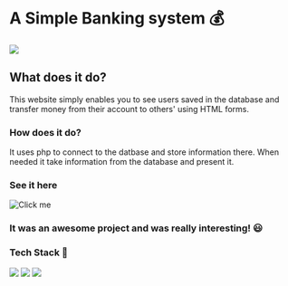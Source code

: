

# A Simple Banking system 💰

 ![](https://socialify.git.ci/aayushi221/Banking/image?forks=1&issues=1&language=1&owner=1&pattern=Charlie%20Brown&pulls=1&stargazers=1&theme=Dark)

## What does it do?

This website simply enables you to see users saved in the database and transfer money from their account to others' using HTML forms.

### How does it do?

It uses php to connect to the datbase and store information there. When needed it take information from the database and present it.

### See it here
![Click me](https://crypto-ethweb.000webhostapp.com/)

### It was an awesome project and was really interesting! 😃

### Tech Stack 📂

 ![](https://img.shields.io/badge/HTML5-E34F26?style=for-the-badge&logo=html5&logoColor=white) ![](https://img.shields.io/badge/CSS3-1572B6?style=for-the-badge&logo=css3&logoColor=white) ![](https://img.shields.io/badge/PHP-777BB4?style=for-the-badge&logo=php&logoColor=white)
